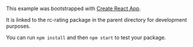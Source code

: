 This example was bootstrapped with [Create React App](https://github.com/facebook/create-react-app).

It is linked to the rc-rating package in the parent directory for development purposes.

You can run `npm install` and then `npm start` to test your package.
